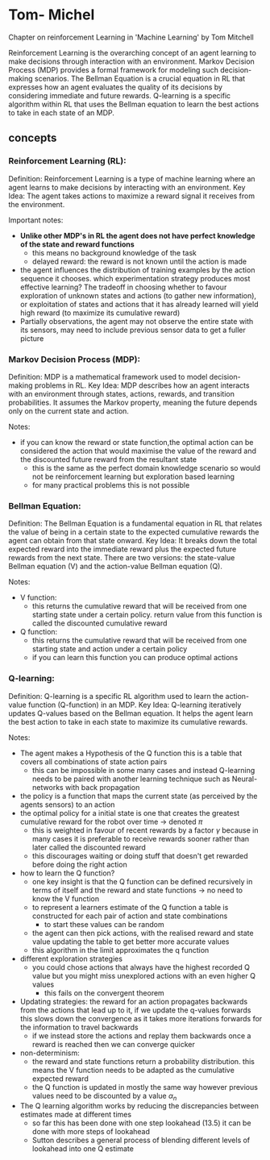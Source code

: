 # Tom- Michel

Chapter on reinforcement Learning in 'Machine Learning' by Tom Mitchell


Reinforcement Learning is the overarching concept of an agent learning to make decisions through interaction with an environment.
Markov Decision Process (MDP) provides a formal framework for modeling such decision-making scenarios.
The Bellman Equation is a crucial equation in RL that expresses how an agent evaluates the quality of its decisions by considering immediate and future rewards.
Q-learning is a specific algorithm within RL that uses the Bellman equation to learn the best actions to take in each state of an MDP.

## concepts

### Reinforcement Learning (RL):

Definition: Reinforcement Learning is a type of machine learning where an agent learns to make decisions by interacting with an environment.
Key Idea: The agent takes actions to maximize a reward signal it receives from the environment.

Important notes:

- **Unlike other MDP's in RL the agent does not have perfect knowledge of the state and reward functions**
  - this means no background knowledge of the task
  - delayed reward: the reward is not known until the action is made
- the agent influences the distribution of training examples by the action sequence it chooses. which experimentation strategy produces most effective learning? The tradeoff in choosing whether to favour exploration of unknown states and actions (to gather new information), or exploitation of states and actions that it has already learned will yield high reward (to maximize its cumulative reward)
- Partially observations, the agent may not observe the entire state with its sensors, may need to include previous sensor data to get a fuller picture

### Markov Decision Process (MDP):

Definition: MDP is a mathematical framework used to model decision-making problems in RL.
Key Idea: MDP describes how an agent interacts with an environment through states, actions, rewards, and transition probabilities. It assumes the Markov property, meaning the future depends only on the current state and action.

Notes: 

- if you can know the reward or state function,the optimal action can be considered the action that would maximise the value of the reward and the discounted future reward from the resultant state
  - this is the same as the perfect domain knowledge scenario so would not be reinforcement learning but exploration based learning
  - for many practical problems this is not possible

### Bellman Equation:

Definition: The Bellman Equation is a fundamental equation in RL that relates the value of being in a certain state to the expected cumulative rewards the agent can obtain from that state onward.
Key Idea: It breaks down the total expected reward into the immediate reward plus the expected future rewards from the next state. There are two versions: the state-value Bellman equation (V) and the action-value Bellman equation (Q).

Notes: 

  - V function:
    - this returns the cumulative reward that will be received from one starting state under a certain policy. return value from this function is called the discounted cumulative reward
  - Q function: 
    - this returns the cumulative reward that will be received from one starting state and action under a certain policy
    - if you can learn this function you can produce optimal actions

### Q-learning:

Definition: Q-learning is a specific RL algorithm used to learn the action-value function (Q-function) in an MDP.
Key Idea: Q-learning iteratively updates Q-values based on the Bellman equation. It helps the agent learn the best action to take in each state to maximize its cumulative rewards.

Notes:

- The agent makes a Hypothesis of the Q function this is a table that covers all combinations of state action pairs
  - this can be impossible in some many cases and instead Q-learning needs to be paired with another learning technique such as Neural-networks with back propagation
- the policy is a function that maps the current state (as perceived by the agents sensors) to an action
- the optimal policy for a initial state is one that creates the greatest cumulative reward for the robot over time -> denoted $\pi$
  - this is weighted in favour of recent rewards by a factor $\gamma$ because in many cases it is preferable to receive rewards sooner rather than later called the discounted reward
  - this discourages waiting or doing stuff that doesn't get rewarded before doing the right action
 - how to learn the Q function?
    - one key insight is that the Q function can be defined recursively in terms of itself and the reward and state functions -> no need to know the V function
    - to represent a learners estimate of the Q function a table is constructed for each pair of action and state combinations
      - to start these values can be random
    - the agent can then pick actions, with the realised reward and state value updating the table to get better more accurate values
    - this algorithm in the limit approximates the q function
  - different exploration strategies
    - you could chose actions that always have the highest recorded Q value but you might miss unexplored actions with an even higher Q values
      - this fails on the convergent theorem
  - Updating strategies: the reward for an action propagates backwards from the actions that lead up to it, if we update the q-values forwards this slows down the convergence as it takes more iterations forwards for the information to travel backwards
    - if we instead store the actions and replay them backwards once a reward is reached then we can converge quicker
  - non-determinism:
    - the reward and state functions return a probability distribution. this means the V function needs to be adapted as the cumulative expected reward
    - the Q function is updated in mostly the same way however previous values need to be discounted by a value $\alpha_{n}$
  - The Q learning algorithm works by reducing the discrepancies between estimates made at different times
    - so far this has been done with one step lookahead (13.5) it can be done with more steps of lookahead
    - Sutton describes a general process of blending different levels of lookahead into one Q estimate


